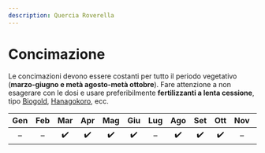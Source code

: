 ```yaml
---
description: Quercia Roverella
---
```


# Concimazione

Le concimazioni devono essere costanti per tutto il periodo vegetativo \(**marzo-giugno e metà agosto-metà ottobre**\). Fare attenzione a non esagerare con le dosi e usare preferibilmente **fertilizzanti a lenta cessione**, tipo [Biogold](http://pagineverdibonsai.it/prodotto.asp?id=862), [Hanagokoro](https://www.pagineverdibonsai.it/prodotto.asp?id=166), ecc.

| Gen | Feb | Mar | Apr | Mag | Giu | Lug | Ago | Set | Ott | Nov | Dic |
| :---: | :---: | :---: | :---: | :---: | :---: | :---: | :---: | :---: | :---: | :---: | :---: |
| – | – | ✔️ | ✔️ | ✔️ | ✔️ | – | ✔️ | ✔️ | ✔️ | – | – |



